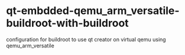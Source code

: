 # qt-embdded-qemu_arm_versatile-buildroot-with-buildroot
configuration for buildroot to use qt creator on virtual qemu using qemu_arm_versatile 
